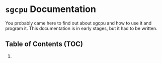 <!-- Documentation originally written by DamieFC -->

# `sgcpu` Documentation
You probably came here to find out about sgcpu and how to use it and program it. This documentation is in early stages, but it had to be written.
## Table of Contents (TOC)
1. 
